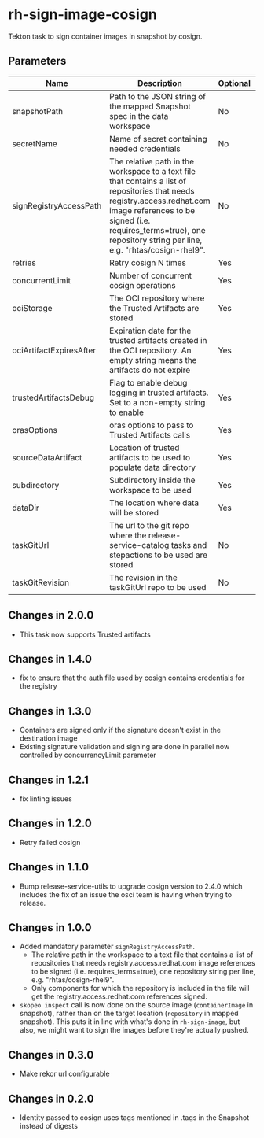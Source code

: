 # rh-sign-image-cosign

Tekton task to sign container images in snapshot by cosign.

## Parameters

| Name                    | Description                                                                                                                                                                                                                                       | Optional  | Default value           |
|-------------------------|---------------------------------------------------------------------------------------------------------------------------------------------------------------------------------------------------------------------------------------------------|-----------|-------------------------|
| snapshotPath            | Path to the JSON string of the mapped Snapshot spec in the data workspace                                                                                                                                                                         | No        | -                       |
| secretName              | Name of secret containing needed credentials                                                                                                                                                                                                      | No        | -                       |
| signRegistryAccessPath  | The relative path in the workspace to a text file that contains a list of repositories that needs registry.access.redhat.com image references to be signed (i.e. requires_terms=true), one repository string per line, e.g. "rhtas/cosign-rhel9". | No        | -                       |
| retries                 | Retry cosign N times                                                                                                                                                                                                                              | Yes       | 3                       |
| concurrentLimit         | Number of concurrent cosign operations                                                                                                                                                                                                            | Yes       | 5                       |
| ociStorage              | The OCI repository where the Trusted Artifacts are stored                                                                                                                                                                                         | Yes       | empty                   |
| ociArtifactExpiresAfter | Expiration date for the trusted artifacts created in the OCI repository. An empty string means the artifacts do not expire                                                                                                                        | Yes       | 1d                      |
| trustedArtifactsDebug   | Flag to enable debug logging in trusted artifacts. Set to a non-empty string to enable                                                                                                                                                            | Yes       | ""                      |
| orasOptions             | oras options to pass to Trusted Artifacts calls                                                                                                                                                                                                   | Yes       | ""                      | 
| sourceDataArtifact      | Location of trusted artifacts to be used to populate data directory                                                                                                                                                                               | Yes       | ""                      |
| subdirectory            | Subdirectory inside the workspace to be used                                                                                                                                                                                                      | Yes       | ""                      |
| dataDir                 | The location where data will be stored                                                                                                                                                                                                            | Yes       | $(workspaces.data.path) |
| taskGitUrl              | The url to the git repo where the release-service-catalog tasks and stepactions to be used are stored                                                                                                                                             | No        | ""                      |
| taskGitRevision         | The revision in the taskGitUrl repo to be used                                                                                                                                                                                                    | No        | ""                      |

## Changes in 2.0.0
* This task now supports Trusted artifacts

## Changes in 1.4.0
* fix to ensure that the auth file used by cosign contains credentials for the registry

## Changes in 1.3.0
* Containers are signed only if the signature doesn't exist in the destination image
* Existing signature validation and signing are done in parallel now controlled by concurrencyLimit paremeter

## Changes in 1.2.1
* fix linting issues

## Changes in 1.2.0
* Retry failed cosign

## Changes in 1.1.0
* Bump release-service-utils to upgrade cosign version to 2.4.0 which includes the fix of an issue the osci team is having when trying to release.

## Changes in 1.0.0
* Added mandatory parameter `signRegistryAccessPath`.
  * The relative path in the workspace to a text file that contains a list of repositories
    that needs registry.access.redhat.com image references to be signed (i.e.
    requires_terms=true), one repository string per line, e.g. "rhtas/cosign-rhel9".
  * Only components for which the repository is included in the file will get
    the registry.access.redhat.com references signed.
* `skopeo inspect` call is now done on the source image (`containerImage` in snapshot), rather
  than on the target location (`repository` in mapped snapshot). This puts it in line
  with what's done in `rh-sign-image`, but also, we might want to sign the images before
  they're actually pushed.

## Changes in 0.3.0
* Make rekor url configurable

## Changes in 0.2.0
* Identity passed to cosign uses tags mentioned in .tags in the Snapshot instead of digests
